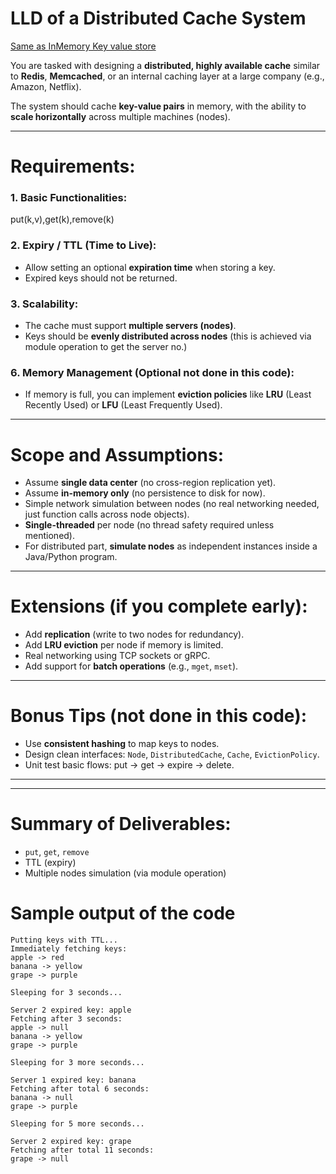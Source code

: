 
# LLD of a Distributed Cache System

[Same as InMemory Key value store](../InMemoryKeyValueStore/Readme.md)

You are tasked with designing a **distributed, highly available cache** similar to **Redis**, **Memcached**, or an internal caching layer at a large company (e.g., Amazon, Netflix).

The system should cache **key-value pairs** in memory, with the ability to **scale horizontally** across multiple machines (nodes).

---

# Requirements:

### 1. Basic Functionalities:
put(k,v),get(k),remove(k)

### 2. Expiry / TTL (Time to Live):
- Allow setting an optional **expiration time** when storing a key.
- Expired keys should not be returned.

### 3. Scalability:
- The cache must support **multiple servers (nodes)**.
- Keys should be **evenly distributed across nodes** (this is achieved via module operation to get the server no.)


### 6. Memory Management (Optional not done in this code):
- If memory is full, you can implement **eviction policies** like **LRU** (Least Recently Used) or **LFU** (Least Frequently Used).

---

# Scope and Assumptions:

- Assume **single data center** (no cross-region replication yet).
- Assume **in-memory only** (no persistence to disk for now).
- Simple network simulation between nodes (no real networking needed, just function calls across node objects).
- **Single-threaded** per node (no thread safety required unless mentioned).
- For distributed part, **simulate nodes** as independent instances inside a Java/Python program.
  
---


# Extensions (if you complete early):
- Add **replication** (write to two nodes for redundancy).
- Add **LRU eviction** per node if memory is limited.
- Real networking using TCP sockets or gRPC.
- Add support for **batch operations** (e.g., `mget`, `mset`).

---

# Bonus Tips (not done in this code):
- Use **consistent hashing** to map keys to nodes.
- Design clean interfaces: `Node`, `DistributedCache`, `Cache`, `EvictionPolicy`.
- Unit test basic flows: put → get → expire → delete.

---

---
# Summary of Deliverables:
- `put`, `get`, `remove`
- TTL (expiry)
- Multiple nodes simulation (via module operation)

# Sample output of the code

```output
Putting keys with TTL...
Immediately fetching keys:
apple -> red
banana -> yellow
grape -> purple

Sleeping for 3 seconds...

Server 2 expired key: apple
Fetching after 3 seconds:
apple -> null
banana -> yellow
grape -> purple

Sleeping for 3 more seconds...

Server 1 expired key: banana
Fetching after total 6 seconds:
banana -> null
grape -> purple

Sleeping for 5 more seconds...

Server 2 expired key: grape
Fetching after total 11 seconds:
grape -> null
```